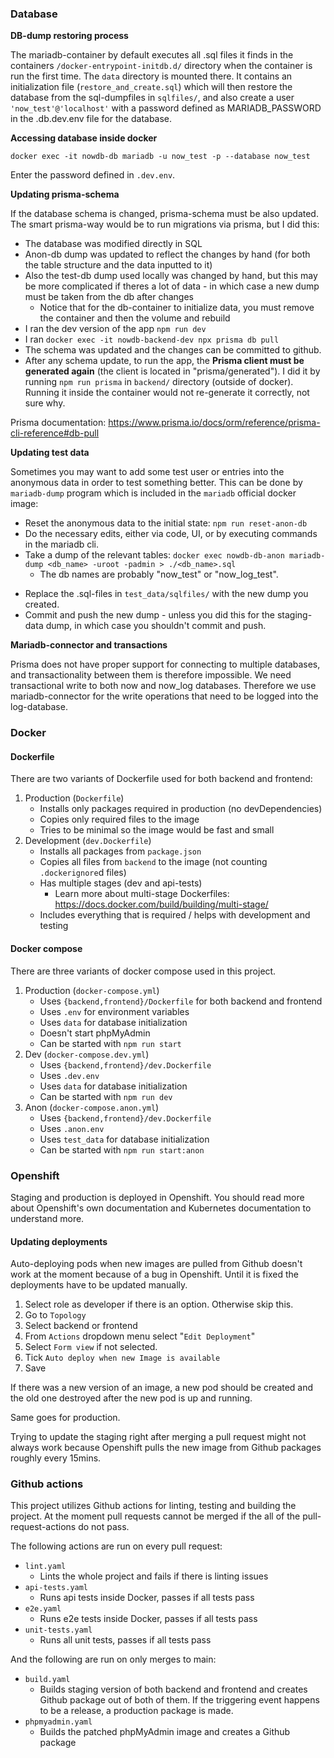### Database

**DB-dump restoring process** 

The mariadb-container by default executes all .sql files it finds in the containers `/docker-entrypoint-initdb.d/` directory when the container is run the first time. The `data` directory is mounted there. It contains an initialization file (`restore_and_create.sql`) which will then restore the database from the sql-dumpfiles in `sqlfiles/`, and also create a user `'now_test'@'localhost'` with a password defined as MARIADB_PASSWORD in the .db.dev.env file for the database.

**Accessing database inside docker**

`docker exec -it nowdb-db mariadb -u now_test -p --database now_test` 

Enter the password defined in `.dev.env`.

**Updating prisma-schema**

If the database schema is changed, prisma-schema must be also updated. The smart prisma-way would be to run migrations via prisma, but I did this:

+ The database was modified directly in SQL
+ Anon-db dump was updated to reflect the changes by hand (for both the table structure and the data inputted to it)
+ Also the test-db dump used locally was changed by hand, but this may be more complicated if theres a lot of data - in which case a new dump must be taken from the db after changes
  + Notice that for the db-container to initialize data, you must remove the container and then the volume and rebuild
+ I ran the dev version of the app `npm run dev`
+ I ran `docker exec -it nowdb-backend-dev npx prisma db pull`
+ The schema was updated and the changes can be committed to github.
+ After any schema update, to run the app, the **Prisma client must be generated again** (the client is located in "prisma/generated"). I did it by running `npm run prisma` in `backend/` directory (outside of docker). Running it inside the container would not re-generate it correctly, not sure why.


Prisma documentation: https://www.prisma.io/docs/orm/reference/prisma-cli-reference#db-pull

**Updating test data**

Sometimes you may want to add some test user or entries into the anonymous data in order to test something better. This can be done by `mariadb-dump` program which is included in the `mariadb` official docker image:

* Reset the anonymous data to the initial state: `npm run reset-anon-db`
* Do the necessary edits, either via code, UI, or by executing commands in the mariadb cli.
* Take a dump of the relevant tables: `docker exec nowdb-db-anon mariadb-dump <db_name> -uroot -padmin > ./<db_name>.sql`
  + The db names are probably "now_test" or "now_log_test".
+ Replace the .sql-files in `test_data/sqlfiles/` with the new dump you created.
+ Commit and push the new dump - unless you did this for the staging-data dump, in which case you shouldn't commit and push.

**Mariadb-connector and transactions**

Prisma does not have proper support for connecting to multiple databases, and transactionality between them is therefore impossible. We need transactional write to both now and now_log databases. Therefore we use mariadb-connector for the write operations that need to be logged into the log-database.


### Docker

#### Dockerfile

There are two variants of Dockerfile used for both backend and frontend:

1. Production (`Dockerfile`)
    * Installs only packages required in production (no devDependencies)
    * Copies only required files to the image
    * Tries to be minimal so the image would be fast and small
2. Development (`dev.Dockerfile`)
    * Installs all packages from `package.json`
    * Copies all files from `backend` to the image (not counting `.dockerignore`d files)
    * Has multiple stages (dev and api-tests)
        * Learn more about multi-stage Dockerfiles: https://docs.docker.com/build/building/multi-stage/
    * Includes everything that is required / helps with development and testing


#### Docker compose

There are three variants of docker compose used in this project.

1. Production (`docker-compose.yml`)
    * Uses `{backend,frontend}/Dockerfile` for both backend and frontend
    * Uses `.env` for environment variables
    * Uses `data` for database initialization
    * Doesn't start phpMyAdmin
    * Can be started with `npm run start`
2. Dev (`docker-compose.dev.yml`)
    * Uses `{backend,frontend}/dev.Dockerfile`
    * Uses `.dev.env`
    * Uses `data` for database initialization
    * Can be started with `npm run dev`
3. Anon (`docker-compose.anon.yml`)
    * Uses `{backend,frontend}/dev.Dockerfile`
    * Uses `.anon.env`
    * Uses `test_data` for database initialization
    * Can be started with `npm run start:anon`


### Openshift

Staging and production is deployed in Openshift. You should read more about Openshift's own documentation
and Kubernetes documentation to understand more.

#### Updating deployments

Auto-deploying pods when new images are pulled from Github doesn't work at the moment because of
a bug in Openshift. Until it is fixed the deployments have to be updated manually.

1. Select role as developer if there is an option. Otherwise skip this.
2. Go to `Topology`
3. Select backend or frontend
4. From `Actions` dropdown menu select "`Edit Deployment`"
5. Select `Form view` if not selected.
6. Tick `Auto deploy when new Image is available`
7. Save

If there was a new version of an image, a new pod should be created and the old one destroyed after
the new pod is up and running.

Same goes for production.

Trying to update the staging right after merging a pull request might not always work because
Openshift pulls the new image from Github packages roughly every 15mins.



### Github actions

This project utilizes Github actions for linting, testing and building the project. At the moment
pull requests cannot be merged if the all of the pull-request-actions do not pass.

The following actions are run on every pull request:
* `lint.yaml`
    * Lints the whole project and fails if there is linting issues
* `api-tests.yaml`
    * Runs api tests inside Docker, passes if all tests pass
* `e2e.yaml`
    * Runs e2e tests inside Docker, passes if all tests pass
* `unit-tests.yaml`
    * Runs all unit tests, passes if all tests pass

And the following are run on only merges to main:
* `build.yaml`
    * Builds staging version of both backend and frontend and creates Github package out of 
    both of them. If the triggering event happens to be a release, a production package is made.
* `phpmyadmin.yaml`
    * Builds the patched phpMyAdmin image and creates a Github package
